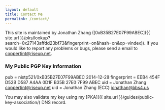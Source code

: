 ```yaml
---
layout: default
title: Contact Me
permalink: /contact/
---
```


This site is maintained by Jonathan Zhang ([0xB35B27E07F99ABEC]({{ site.url }}/pks/lookup?search=0x27143affdd23bf73&fingerprint=on&hash=on&op=vindex)). If you would like to report any problems or bugs, please send a email to <coppertint@riseup.net>.

### My Public PGP Key Information

pub = nistp521/0xB35B27E07F99ABEC 2014-12-28
fingerprint = EEB4 454F D52B D587 A4AA  0D1F B35B 27E0 7F99 ABEC
uid = Jonathan Zhang <coppertint@riseup.net>
uid = Jonathan Zhang (ECC) <jonathan@bbs4.us>


You may also validate my key using my [PKA]({{ site.url }}/guides/public-key-association/) DNS record.
